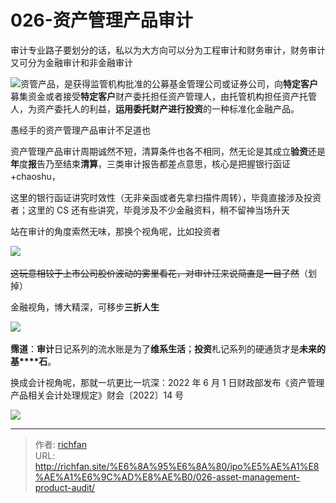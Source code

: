 # 026-资产管理产品审计

审计专业路子要划分的话，私以为大方向可以分为工程审计和财务审计，财务审计又可分为金融审计和非金融审计

![](https://cdn.staticaly.com/gh/richffan/img@main/obsidian/IPO/026-资产管理产品审计_1.webp)资管产品，是获得监管机构批准的公募基金管理公司或证券公司，向**特定客户**募集资金或者接受**特定客户**财产委托担任资产管理人，由托管机构担任资产托管人，为资产委托人的利益，**运用委托财产进行投资**的一种标准化金融产品。

愚经手的资产管理产品审计不足道也

资产管理产品审计周期诚然不短，清算条件也各不相同，然无论是其成立**验资**还是**年**度**报**告乃至结束**清算**，三类审计报告都差点意思，核心是把握银行函证+chaoshu，

这里的银行函证讲究时效性（无非亲函或者先拿扫描件周转），毕竟直接涉及投资者；这里的 CS 还有些讲究，毕竟涉及不少金融资料，稍不留神当场升天

站在审计的角度索然无味，那换个视角呢，比如投资者

![](https://cdn.staticaly.com/gh/richffan/img@main/obsidian/IPO/026-资产管理产品审计_2.webp) 

~~这玩意相较于上市公司股价波动的雾里看花，对审计汪来说简直是一目了然~~（划掉）

金融视角，博大精深，可移步**三折人生**

![](https://cdn.staticaly.com/gh/richffan/img@main/obsidian/IPO/026-资产管理产品审计_3.webp) 

**霈道**：**审计**日记系列的流水账是为了**维系生活**；**投资**札记系列的硬通货才是**未来的基****石**。

换成会计视角呢，那就一坑更比一坑深：2022 年 6 月 1 日财政部发布《资产管理产品相关会计处理规定》财会〔2022〕14 号

![](https://cdn.staticaly.com/gh/richffan/img@main/obsidian/IPO/026-资产管理产品审计_4.webp)

---

> 作者: [richfan](https://richfan.site/)  
> URL: http://richfan.site/%E6%8A%95%E6%8A%80/ipo%E5%AE%A1%E8%AE%A1%E6%9C%AD%E8%AE%B0/026-asset-management-product-audit/  

